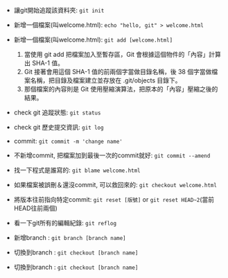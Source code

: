 * 讓git開始追蹤該資料夾: `git init`
* 新增一個檔案(叫welcome.html): `echo "hello, git" > welcome.html`
* 新增一個檔案(叫welcome.html): `git add [welcome.html]`
    1. 當使用 git add 把檔案加入至暫存區，Git 會根據這個物件的「內容」計算出 SHA-1 值。 
    2. Git 接著會用這個 SHA-1 值的前兩個字當做目錄名稱，後 38 個字當做檔案名稱，把目錄及檔案建立並存放在 .git/objects 目錄下。
    3. 那個檔案的內容則是 Git 使用壓縮演算法，把原本的「內容」壓縮之後的結果。
* check git 追蹤狀態: `git status`
* check git 歷史提交資訊: `git log`
* commit: `git commit -m 'change name'`
* 不新增commit, 把檔案加到最後一次的commit就好: `git commit --amend`
* 找一下程式是誰寫的: `git blame welcome.html`
* 如果檔案被誤刪＆還沒commit, 可以救回來的: `git checkout welcome.html`
* 將版本往前指向特定commit: `git reset [版號]` or `git reset HEAD~2`(當前HEAD往前兩個)
* 看一下git所有的編輯紀錄: `git reflog`

* 新增branch : `git branch [branch name]`
* 切換到branch : `git checkout [branch name]`



* 切換到branch : `git checkout [branch name]`

